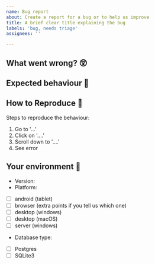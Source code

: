 ```yaml
---
name: Bug report
about: Create a report for a bug or to help us improve
title: A brief clear title explaining the bug
labels: 'bug, needs triage'
assignees: ''

---
```


## What went wrong? 😲
<!-- Provide a clear and concise description of what the bug is. Screenshots are helpful! --> 

## Expected behaviour 🤔

## How to Reproduce 🔨

Steps to reproduce the behaviour:

1. Go to '...'
2. Click on '....'
3. Scroll down to '....'
4. See error

## Your environment 🌱
<!-- e.g. 1.2.3 -->
- Version: 
- Platform:
 - [ ] android (tablet)
 - [ ] browser (extra points if you tell us which one)
 - [ ] desktop (windows)
 - [ ] desktop (macOS)
 - [ ] server (windows)
- Database type: <!-- if on PC -->
 - [ ] Postgres
 - [ ] SQLite3
